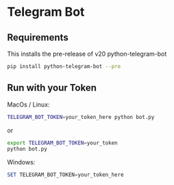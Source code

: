 # Telegram Bot

## Requirements

This installs the pre-release of v20 python-telegram-bot

```bash
pip install python-telegram-bot --pre
```

## Run with your Token

MacOs / Linux:

```bash
TELEGRAM_BOT_TOKEN=your_token_here python bot.py
```

or

```bash
export TELEGRAM_BOT_TOKEN=your_token
python bot.py
```

Windows:

```powershell
SET TELEGRAM_BOT_TOKEN=your_token_here
```
